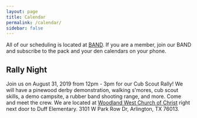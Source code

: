 ```yaml
---
layout: page
title: Calendar
permalink: /calendar/
sidebar: false
---
```

All of our scheduling is located at [BAND](https://band.us/band/76308646).  If you are a member, join our BAND and subscribe to the  pack and your den calendars on your phone.

## Rally Night

Join us on August 31, 2019 from 12pm - 3pm for our Cub Scout Rally!  We will have a pinewood derby demonstration, walking s'mores, cub scout skills, a demo campsite, a rubber band shooting range, and more.  Come and meet the crew.  We are located at [Woodland West Church of Christ](http://www.woodlandwest.org) right next door to Duff Elementary.  3101 W Park Row Dr, Arlington, TX 76013.
